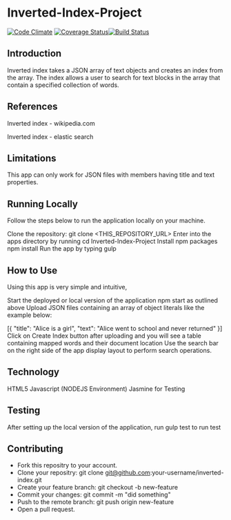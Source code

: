# Inverted-Index-Project

[![Code Climate](https://codeclimate.com/github/andela-fomokaro/Inverted-Index-Project/badges/gpa.svg?branch=develop)](https://codeclimate.com/github/andela-fomokaro/Inverted-Index-Project) [![Coverage Status](https://coveralls.io/repos/github/andela-fomokaro/Inverted-Index-Project/badge.svg?branch=develop)](https://coveralls.io/github/andela-fomokaro/Inverted-Index-Project?branch=develop)[![Build Status](https://travis-ci.org/andela-fomokaro/Inverted-Index-Project.svg?branch=develop)](https://travis-ci.org/andela-fomokaro/Inverted-Index-Project)



## Introduction

Inverted index takes a JSON array of text objects and creates an index from the array. The index allows a user to search for text blocks in the array that contain a specified collection of words.



## References

Inverted index - wikipedia.com

Inverted index - elastic search


## Limitations

This app can only work for JSON files with members having title and text properties.

## Running Locally

Follow the steps below to run the application locally on your machine.

Clone the repository: git clone <THIS_REPOSITORY_URL>
Enter into the apps directory by running cd Inverted-Index-Project
Install npm packages npm install
Run the app by typing gulp

## How to Use

Using this app is very simple and intuitive,

Start the deployed or local version of the application npm start as outlined above
Upload JSON files containing an array of object literals like the example below:

[{
  "title": "Alice is a girl",
  "text": "Alice went to school and never returned"
}]
Click on Create Index button after uploading and you will see a table containing mapped words and their document location
Use the search bar on the right side of the app display layout to perform search operations.

## Technology

HTML5
Javascript (NODEJS Environment)
Jasmine for Testing

## Testing

After setting up the local version of the application, run gulp test to run test


## Contributing
- Fork this repositry to your account.
- Clone your repositry: git clone git@github.com:your-username/inverted-index.git
- Create your feature branch: git checkout -b new-feature
- Commit your changes: git commit -m "did something"
- Push to the remote branch: git push origin new-feature
- Open a pull request.